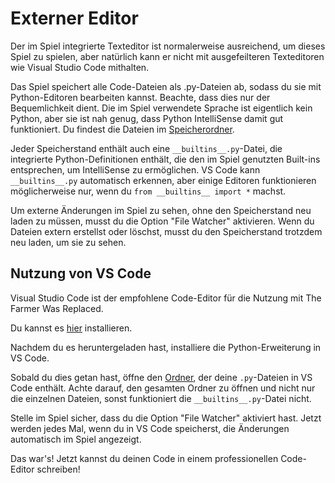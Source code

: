 # Externer Editor
Der im Spiel integrierte Texteditor ist normalerweise ausreichend, um dieses Spiel zu spielen, aber natürlich kann er nicht mit ausgefeilteren Texteditoren wie Visual Studio Code mithalten.

Das Spiel speichert alle Code-Dateien als .py-Dateien ab, sodass du sie mit Python-Editoren bearbeiten kannst. Beachte, dass dies nur der Bequemlichkeit dient. Die im Spiel verwendete Sprache ist eigentlich kein Python, aber sie ist nah genug, dass Python IntelliSense damit gut funktioniert. Du findest die Dateien im [Speicherordner](persistent_data_path/Saves).

Jeder Speicherstand enthält auch eine `__builtins__.py`-Datei, die integrierte Python-Definitionen enthält, die den im Spiel genutzten Built-ins entsprechen, um IntelliSense zu ermöglichen. VS Code kann `__builtins__.py` automatisch erkennen, aber einige Editoren funktionieren möglicherweise nur, wenn du `from __builtins__ import *` machst.

Um externe Änderungen im Spiel zu sehen, ohne den Speicherstand neu laden zu müssen, musst du die Option "File Watcher" aktivieren. Wenn du Dateien extern erstellst oder löschst, musst du den Speicherstand trotzdem neu laden, um sie zu sehen.

## Nutzung von VS Code
Visual Studio Code ist der empfohlene Code-Editor für die Nutzung mit The Farmer Was Replaced.

Du kannst es [hier](https://code.visualstudio.com/download) installieren.

Nachdem du es heruntergeladen hast, installiere die Python-Erweiterung in VS Code.

Sobald du dies getan hast, öffne den [Ordner](persistent_data_path/Saves), der deine `.py`-Dateien in VS Code enthält. Achte darauf, den gesamten Ordner zu öffnen und nicht nur die einzelnen Dateien, sonst funktioniert die `__builtins__.py`-Datei nicht.

Stelle im Spiel sicher, dass du die Option "File Watcher" aktiviert hast. Jetzt werden jedes Mal, wenn du in VS Code speicherst, die Änderungen automatisch im Spiel angezeigt.

Das war's! Jetzt kannst du deinen Code in einem professionellen Code-Editor schreiben!